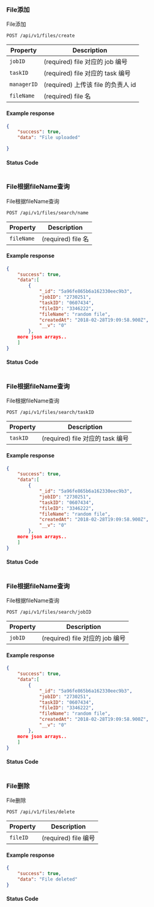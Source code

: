 ### File添加

File添加

```endpoint
POST /api/v1/files/create
```
Property | Description
---|---
`jobID` | (required) file 对应的 job 编号
`taskID` | (required) file 对应的 task 编号
`managerID` | (required) 上传该 file 的负责人 id
`fileName` | (required) file 名
#### Example response
```json
{
    "success": true,
    "data": "File uploaded"

}

```

#### Status Code

```json

```

### File根据fileName查询

File根据fileName查询

```endpoint
POST /api/v1/files/search/name
```
Property | Description
---|---
`fileName` | (required) file 名
#### Example response
```json
{
    "success": true,
    "data":[
        {
            "_id": "5a96fe865b6a162330eec9b3",
            "jobID": "2730251",
            "taskID": "0607434",
            "fileID": "3346222",
            "fileName": "random file",
            "createdAt": "2018-02-28T19:09:58.900Z",
            "__v": "0"
        },
    more json arrays..
    ]
}

```

#### Status Code

```json

```

### File根据fileName查询

File根据fileName查询

```endpoint
POST /api/v1/files/search/taskID
```
Property | Description
---|---
`taskID` | (required) file 对应的 task 编号
#### Example response
```json
{
    "success": true,
    "data":[
        {
            "_id": "5a96fe865b6a162330eec9b3",
            "jobID": "2730251",
            "taskID": "0607434",
            "fileID": "3346222",
            "fileName": "random file",
            "createdAt": "2018-02-28T19:09:58.900Z",
            "__v": "0"
        },
    more json arrays..
    ]
}

```

#### Status Code

```json

```

### File根据fileName查询

File根据fileName查询

```endpoint
POST /api/v1/files/search/jobID
```
Property | Description
---|---
`jobID` | (required) file 对应的 job 编号
#### Example response
```json
{
    "success": true,
    "data":[
        {
            "_id": "5a96fe865b6a162330eec9b3",
            "jobID": "2730251",
            "taskID": "0607434",
            "fileID": "3346222",
            "fileName": "random file",
            "createdAt": "2018-02-28T19:09:58.900Z",
            "__v": "0"
        },
    more json arrays..
    ]
}

```

#### Status Code

```json

```

### File删除

File删除

```endpoint
POST /api/v1/files/delete
```
Property | Description
---|---
`fileID` | (required) file 编号
#### Example response
```json
{
    "success": true,
    "data": "File deleted"
}

```

#### Status Code

```json

```
